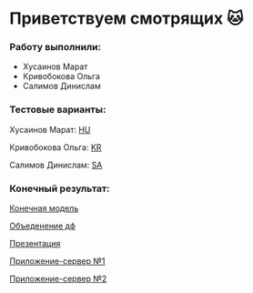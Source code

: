 # Приветствуем смотрящих 🐱
### Работу выполнили:
- Хусаинов Марат
- Кривобокова Ольга
- Салимов Динислам
### Тестовые варианты:

Хусаинов Марат: [HU](https://github.com/path-0f-misantrope/Intensive-armatura/blob/%D0%BC%D0%B0%D1%80%D0%B0%D1%82/%D0%BC%D0%BE%D0%B4%D0%B5%D0%BB%D1%8C.ipynb)

Кривобокова Ольга: [KR](https://colab.research.google.com/drive/1l87-fVC6R18gP_HWlSKp05_pFZUZAYLO?usp=sharing)

Салимов Динислам: [SA](https://github.com/path-0f-misantrope/Intensive-armatura/blob/Dinis/Model_fittings%20(1).ipynb)

### Конечный результат:
[Конечная модель](https://github.com/path-0f-misantrope/Intensive-armatura/blob/марат/модель.ipynb)

[Объеденение дф](https://github.com/path-0f-misantrope/Intensive-armatura/blob/%D0%BC%D0%B0%D1%80%D0%B0%D1%82/%D1%81%D0%BE%D0%B7%D0%B4%D0%B0%D0%BD%D0%B8%D0%B5%20%D0%BF%D0%BE%D0%BB%D0%BD%D0%BE%D1%86%D0%B5%D0%BD%D0%BD%D0%BE%D0%B3%D0%BE%20%D0%B4%D0%B0%D1%82%D0%B0%D1%81%D0%B5%D1%82%D0%B0.ipynb)

[Презентация](https://github.com/path-0f-misantrope/Intensive-armatura/blob/%D0%9E%D0%BB%D1%8F/%D0%BF%D1%80%D0%B5%D0%B7.pdf)

[Приложение-сервер №1](https://github.com/path-0f-misantrope/Intensive-armatura/blob/main/modelserver.py)

[Приложение-сервер №2](https://github.com/path-0f-misantrope/Intensive-armatura/tree/main/backend)
